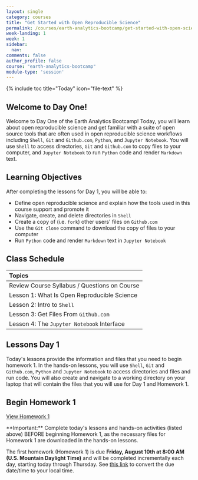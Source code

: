 ```yaml
---
layout: single
category: courses
title: "Get Started with Open Reproducible Science"
permalink: /courses/earth-analytics-bootcamp/get-started-with-open-science/
week-landing: 1
week: 1
sidebar:
  nav:
comments: false
author_profile: false
course: "earth-analytics-bootcamp"
module-type: 'session'
---
```

{% include toc title="Today" icon="file-text" %}

<div class="notice--info" markdown="1">

## <i class="fa fa-ship" aria-hidden="true"></i> Welcome to Day One!

Welcome to Day One of the Earth Analytics Bootcamp! Today, you will learn about open reproducible science and get familiar with a suite of open source tools that are often used in open reproducible science workflows including `Shell`, `Git` and `Github.com`, `Python`, and `Jupyter Notebook`. You will use `Shell` to access directories, `Git` and `Github.com` to copy files to your computer, and `Jupyter Notebook` to run `Python` code and render `Markdown` text.


## <i class="fa fa-graduation-cap" aria-hidden="true"></i> Learning Objectives

After completing the lessons for Day 1, you will be able to:

* Define open reproducible science and explain how the tools used in this course support and promote it
* Navigate, create, and delete directories in `Shell`
* Create a copy of (i.e. `fork`) other users' files on `Github.com` 
* Use the `Git clone` command to download the copy of files to your computer 
* Run `Python` code and render `Markdown` text in `Jupyter Notebook`

</div>


## <i class="fa fa-calendar-check-o" aria-hidden="true"></i> Class Schedule

| Topics |
|:----------------------------------------------------------|
| Review Course Syllabus / Questions on Course| 
| Lesson 1: What Is Open Reproducible Science               | 
| Lesson 2: Intro to `Shell`         |   
| Lesson 3: Get Files From `Github.com` |
| Lesson 4: The `Jupyter Notebook` Interface          |


## <i class="fa fa-pencil"></i> Lessons Day 1

Today's lessons provide the information and files that you need to begin homework 1. In the hands-on lessons, you will use `Shell`, `Git` and `Github.com`, `Python` and `Jupyter Notebook` to access directories and files and run code. You will also create and navigate to a working directory on your laptop that will contain the files that you will use for Day 1 and Homework 1.


## <i class="fa fa-pencil"></i>  Begin Homework 1

<a class="btn btn--info btn--x-large" href="{{ site.url }}/courses/earth-analytics-bootcamp/earth-analytics-bootcamp-homework-1/"> <i class="fa fa-info-circle"></i>
View Homework 1</a>

<div class="notice--success" markdown="1">
<i class="fa fa-star"></i> **Important:** Complete today's lessons and hands-on activities (listed above) BEFORE beginning Homework 1, as the necessary files for Homework 1 are downloaded in the hands-on lessons.
</div>

The first homework (Homework 1) is due **Friday, August 10th at 8:00 AM (U.S. Mountain Daylight Time)** and will be completed incrementally each day, starting today through Thursday. See <a href="https://www.timeanddate.com/worldclock/fixedtime.html?iso=20180810T08&p1=1243" target="_blank">this link</a>  to convert the due date/time to your local time.


